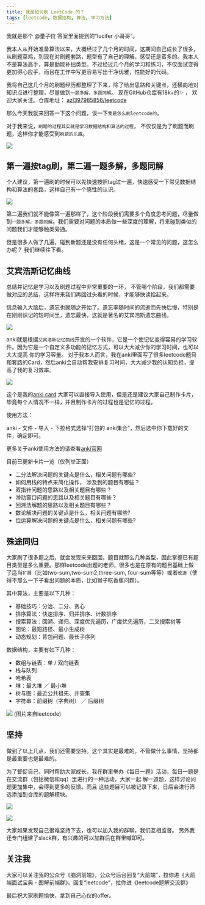 ```yaml
---
title: 我是如何刷 LeetCode 的？
tags: [leetcode, 数据结构, 算法, 学习方法]
---
```

我就是那个 @量子位 答案里面提到的“lucifer 小哥哥”。

我本人从开始准备算法以来，大概经过了几个月的时间，这期间自己成长了很多，从刷题菜鸡，到现在对刷题套路，题型有了自己的理解，感受还是蛮多的。我本人不是算法高手，算是勤能补拙类型。不过经过几个月的学习和练习，不仅面试变得更加得心应手，而且在工作中写更容易写出干净优雅，性能好的代码。

<!-- more -->

我将自己这几个月的刷题经历都整理了下来，除了给出思路和关键点，还横向地对知识点进行整理，尽量做到`一题多解，多题同解`。 现在GitHub仓库有18k+的✨ ， 欢迎大家关注。仓库地址： [azl397985856/leetcode](https://github.com/azl397985856/leetcode)

那么今天我就来回答一下这个问题，谈一下`我是怎么刷leetcode的`。

对于我来说，`刷题的过程其实就是学习数据结构和算法的过程`， 不仅仅是为了刷题而刷题，这样你才能感受到`刷题的乐趣`。


![](https://lucifer-1259702774.cos.ap-shanghai.myqcloud.com/2019-09-19-075756.png)

## 第一遍按tag刷，第二遍一题多解，多题同解
个人建议，第一遍刷的时候可以先快速按照tag过一遍，快速感受一下常见数据结构和算法的套路，这样自己有一个感性的认识。


![](https://lucifer-1259702774.cos.ap-shanghai.myqcloud.com/2019-09-19-075757.png)

第二遍我们就不能像第一遍那样了，这个阶段我们需要多个角度思考问题，尽量做到`一题多解，多题同解`。我们需要对问题的本质做一些深度的理解，将来碰到类似的问题我们才能够触类旁通。

但是很多人做了几遍，碰到新题还是没有任何头绪，这是一个常见的问题，这怎么办呢？ 我们继续往下看。

## 艾宾浩斯记忆曲线

总结并记忆是学习以及刷题过程中非常重要的一环，
不管哪个阶段，我们都需要做对应的总结，这样将来我们再回过头看的时候，才能够快读拾起来。

信息输入大脑后，遗忘也就随之开始了。遗忘率随时间的流逝而先快后慢，特别是在刚刚识记的短时间里，遗忘最快，这就是著名的艾宾浩斯遗忘曲线。


![](https://lucifer-1259702774.cos.ap-shanghai.myqcloud.com/2019-09-19-075758.png)

anki就是根据`艾宾浩斯记忆曲线`开发的一个软件，它是一个使记忆变得容易的学习软件。因为它是一个自定义多功能的记忆方式，可以大大减少你的学习时间，也可以大大提高 你的学习容量。 对于我本人而言，我在anki里面写了很多leetcode题目和套路的Card，然后anki会自动帮我安排复习时间，大大减少我的认知负担，提高了我的复习效率。


![](https://lucifer-1259702774.cos.ap-shanghai.myqcloud.com/2019-09-19-75759.png)

这个是我的[anki card](https://github.com/azl397985856/leetcode/blob/master/assets/anki/leetcode.apkg) 大家可以直接导入使用，但是还是建议大家自己制作卡片，毕竟每个人情况不一样，并且制作卡片的过程也是记忆的过程。

使用方法：

anki - 文件 - 导入 - 下拉格式选择“打包的 anki集合”，然后选中你下载好的文件，确定即可。

更多关于anki使用方法的请查看[anki官网](https://apps.ankiweb.net/)

目前已更新卡片一览（仅列举正面）

*   二分法解决问题的关键点是什么，相关问题有哪些?
*   如何用栈的特点来简化操作， 涉及到的题目有哪些？
*   双指针问题的思路以及相关题目有哪些？
*   滑动窗口问题的思路以及相关题目有哪些？
*   回溯法解题的思路以及相关题目有哪些？
*   数论解决问题的关键点是什么，相关问题有哪些?
*   位运算解决问题的关键点是什么，相关问题有哪些?

## 殊途同归

大家刷了很多题之后，就会发现来来回回，题目就那么几种类型，因此掌握已有题目类型是多么重要。那样leetcode出题的老师，很多也是在原有的题目基础上做了适当`扩展`（比如two-sum,two-sum2,three-sum, four-sum等等）或者`改造`（使得不那么一下子看出问题的本质，比如猴子吃香蕉问题）。

其中算法，主要是以下几种：

*   基础技巧：分治、二分、贪心
*   排序算法：快速排序、归并排序、计数排序
*   搜索算法：回溯、递归、深度优先遍历，广度优先遍历，二叉搜索树等
*   图论：最短路径、最小生成树
*   动态规划：背包问题、最长子序列

数据结构，主要有如下几种：

*   数组与链表：单 / 双向链表
*   栈与队列
*   哈希表
*   堆：最大堆 ／ 最小堆
*   树与图：最近公共祖先、并查集
*   字符串：前缀树（字典树） ／ 后缀树


![](https://lucifer-1259702774.cos.ap-shanghai.myqcloud.com/2019-09-19-075800.png)
(图片来自leetcode)

## 坚持
做到了以上几点，我们还需要坚持。这个其实是最难的，不管做什么事情，坚持都是最重要也是最难的。

为了督促自己，同时帮助大家成长，我在群里举办《每日一题》活动，每日一题是在交流群（包括微信和qq）里进行的一种活动，大家一起 解一道题，这样讨论问题更加集中，会得到更多的反馈。而且 这些题目可以被记录下来，日后会进行筛选添加到仓库的题解模块。


![](https://lucifer-1259702774.cos.ap-shanghai.myqcloud.com/2019-09-19-075801.png)



![](https://lucifer-1259702774.cos.ap-shanghai.myqcloud.com/2019-09-19-075802.png)

大家如果发现自己很难坚持下去，也可以加入我的群聊，我们互相监督。 另外我还专门组建了slack群，有兴趣的可以加群后在群里喊即可。

## 关注我

大家可以关注我的公众号《脑洞前端》，公众号后台回复“大前端”，拉你进《大前端面试宝典 - 图解前端群》。回复“leetcode”，拉你进《leetcode题解交流群》

最后祝大家刷题愉快，拿到自己心仪的offer。